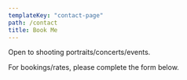 ```yaml
---
templateKey: "contact-page"
path: /contact
title: Book Me
---
```


Open to shooting portraits/concerts/events.

For bookings/rates, please complete the form below.
